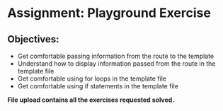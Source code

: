 <h1>Assignment: Playground Exercise</h1>
<h2>Objectives:</h2>
    <ul>
        <li>Get comfortable passing information from the route to the template</li>
        <li>Understand how to display information passed from the route in the template file</li>
        <li>Get comfortable using for loops in the template file</li>
        <li>Get comfortable using if statements in the template file</li>
    </ul>

<p><strong>File upload contains all the exercises requested solved.</strong></p>